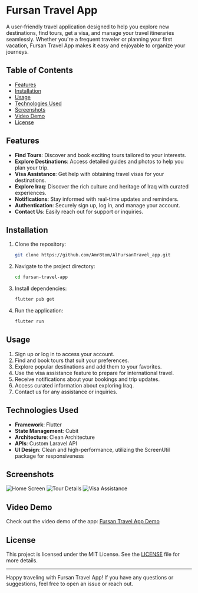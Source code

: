 # Fursan Travel App

A user-friendly travel application designed to help you explore new destinations, find tours, get a visa, and manage your travel itineraries seamlessly. Whether you're a frequent traveler or planning your first vacation, Fursan Travel App makes it easy and enjoyable to organize your journeys.

## Table of Contents
- [Features](#features)
- [Installation](#installation)
- [Usage](#usage)
- [Technologies Used](#technologies-used)
- [Screenshots](#screenshots)
- [Video Demo](#video-demo)
- [License](#license)

## Features
- **Find Tours**: Discover and book exciting tours tailored to your interests.
- **Explore Destinations**: Access detailed guides and photos to help you plan your trip.
- **Visa Assistance**: Get help with obtaining travel visas for your destinations.
- **Explore Iraq**: Discover the rich culture and heritage of Iraq with curated experiences.
- **Notifications**: Stay informed with real-time updates and reminders.
- **Authentication**: Securely sign up, log in, and manage your account.
- **Contact Us**: Easily reach out for support or inquiries.

## Installation

1. Clone the repository:
   ```bash
   git clone https://github.com/Amr8tom/AlFursanTravel_app.git
   ```
2. Navigate to the project directory:
   ```bash
   cd fursan-travel-app
   ```
3. Install dependencies:
   ```bash
   flutter pub get
   ```
4. Run the application:
   ```bash
   flutter run
   ```

## Usage
1. Sign up or log in to access your account.
2. Find and book tours that suit your preferences.
3. Explore popular destinations and add them to your favorites.
4. Use the visa assistance feature to prepare for international travel.
5. Receive notifications about your bookings and trip updates.
6. Access curated information about exploring Iraq.
7. Contact us for any assistance or inquiries.

## Technologies Used
- **Framework**: Flutter
- **State Management**: Cubit
- **Architecture**: Clean Architecture
- **APIs**: Custom Laravel API
- **UI Design**: Clean and high-performance, utilizing the ScreenUtil package for responsiveness

## Screenshots
![Home Screen](screenshots/home.png)
![Tour Details](screenshots/tour-details.png)
![Visa Assistance](screenshots/visa-assistance.png)

## Video Demo
Check out the video demo of the app: [Fursan Travel App Demo](https://www.youtube.com/watch?v=your-video-link)

## License
This project is licensed under the MIT License. See the [LICENSE](LICENSE) file for more details.

---

Happy traveling with Fursan Travel App! If you have any questions or suggestions, feel free to open an issue or reach out.

